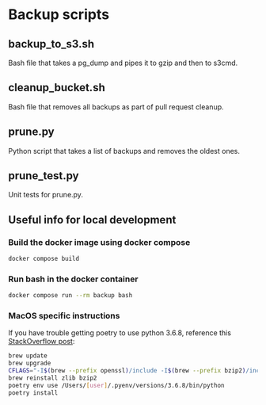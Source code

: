 # Backup scripts

## backup_to_s3.sh

Bash file that takes a pg_dump and pipes it to gzip and then to s3cmd.

## cleanup_bucket.sh

Bash file that removes all backups as part of pull request cleanup.

## prune.py

Python script that takes a list of backups and removes the oldest ones.

## prune_test.py

Unit tests for prune.py.

## Useful info for local development

### Build the docker image using docker compose

```bash
docker compose build
```

### Run bash in the docker container

```bash
docker compose run --rm backup bash
```

### MacOS specific instructions

If you have trouble getting poetry to use python 3.6.8, reference this [StackOverflow post](https://stackoverflow.com/questions/66482346/problems-installing-python-3-6-with-pyenv-on-mac-os-big-sur):

```bash
brew update
brew upgrade
CFLAGS="-I$(brew --prefix openssl)/include -I$(brew --prefix bzip2)/include -I$(brew --prefix readline)/include -I$(xcrun --show-sdk-path)/usr/include" LDFLAGS="-L$(brew --prefix openssl)/lib -L$(brew --prefix readline)/lib -L$(brew --prefix zlib)/lib -L$(brew --prefix bzip2)/lib" pyenv install --patch 3.6.8 < <(curl -sSL https://github.com/python/cpython/commit/8ea6353.patch\?full_index\=1)
brew reinstall zlib bzip2
poetry env use /Users/[user]/.pyenv/versions/3.6.8/bin/python
poetry install
```
